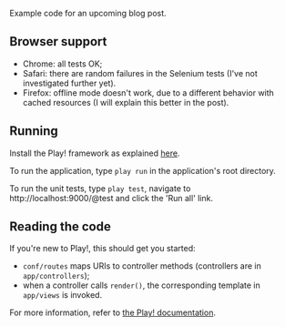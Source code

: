 Example code for an upcoming blog post.

## Browser support

* Chrome: all tests OK;
* Safari: there are random failures in the Selenium tests (I've not investigated further yet).
* Firefox: offline mode doesn't work, due to a different behavior with cached resources (I will explain this better in the post).

## Running

Install the Play! framework as explained [here](http://www.playframework.org/documentation/1.2.1/guide1#aInstallingthePlayframeworka).

To run the application, type `play run` in the application's root directory.

To run the unit tests, type `play test`, navigate to http://localhost:9000/@test and click the 'Run all' link.


## Reading the code

If you're new to Play!, this should get you started:

* `conf/routes` maps URIs to controller methods (controllers are in `app/controllers`);
* when a controller calls `render()`, the corresponding template in `app/views` is invoked.

For more information, refer to [the Play! documentation](http://www.playframework.org/documentation/1.2.1/home).
